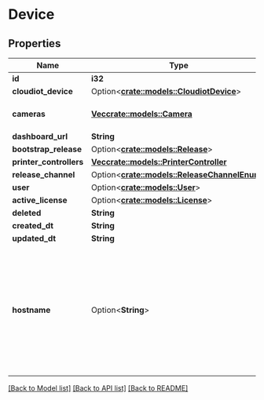 # Device

## Properties

Name | Type | Description | Notes
------------ | ------------- | ------------- | -------------
**id** | **i32** |  | [readonly]
**cloudiot_device** | Option<[**crate::models::CloudiotDevice**](CloudiotDevice.md)> |  | [readonly]
**cameras** | [**Vec<crate::models::Camera>**](Camera.md) |  | [readonly][default to []]
**dashboard_url** | **String** |  | [readonly]
**bootstrap_release** | Option<[**crate::models::Release**](Release.md)> |  | [readonly]
**printer_controllers** | [**Vec<crate::models::PrinterController>**](PrinterController.md) |  | [readonly]
**release_channel** | Option<[**crate::models::ReleaseChannelEnum**](ReleaseChannelEnum.md)> |  | [optional]
**user** | Option<[**crate::models::User**](User.md)> |  | [readonly]
**active_license** | Option<[**crate::models::License**](License.md)> |  | [readonly]
**deleted** | **String** |  | [readonly]
**created_dt** | **String** |  | [readonly]
**updated_dt** | **String** |  | [readonly]
**hostname** | Option<**String**> | Please enter the hostname you set in the Raspberry Pi Imager's Advanced Options menu (without .local extension) | [optional]

[[Back to Model list]](../README.md#documentation-for-models) [[Back to API list]](../README.md#documentation-for-api-endpoints) [[Back to README]](../README.md)



